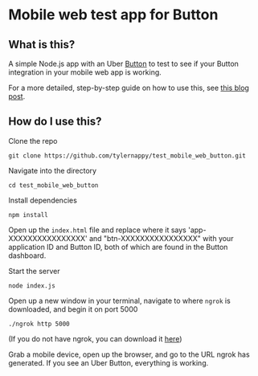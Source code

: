# Mobile web test app for Button

## What is this?
A simple Node.js app with an Uber [Button](https://usebutton.com) to test to see if your Button integration in your mobile web app is working.

For a more detailed, step-by-step guide on how to use this, see [this blog post](https://blog.usebutton.com/testing-a-button-on-your-mobile-website-61d46ca54404).

## How do I use this?
Clone the repo
```
git clone https://github.com/tylernappy/test_mobile_web_button.git
```
Navigate into the directory
```
cd test_mobile_web_button
```

Install dependencies
```
npm install
```

Open up the `index.html` file and replace where it says 'app-XXXXXXXXXXXXXXXX' and "btn-XXXXXXXXXXXXXXXX" with your application ID and Button ID, both of which are found in the Button dashboard.

Start the server
```
node index.js
```

Open up a new window in your terminal, navigate to where `ngrok` is downloaded, and begin it on port 5000
```
./ngrok http 5000
```
(If you do not have ngrok, you can download it [here](https://ngrok.com/))

Grab a mobile device, open up the browser, and go to the URL ngrok has generated. If you see an Uber Button, everything is working.
